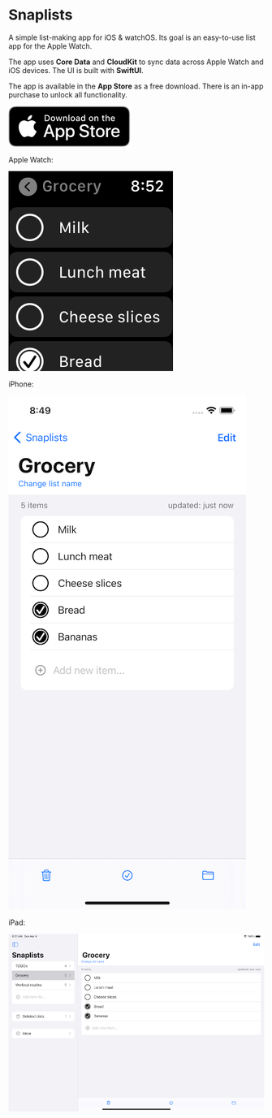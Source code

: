 # Snaplists
A simple list-making app for iOS &amp; watchOS. Its goal is an easy-to-use list app for the Apple Watch.

The app uses **Core Data** and **CloudKit** to sync data across Apple Watch and iOS devices.  The UI is built with **SwiftUI**.

The app is available in the **App Store** as a free download. There is an in-app purchase to unlock all functionality.

[![App Store link](Download_on_the_App_Store_Badge_US-UK_RGB_blk_092917.svg)](https://apps.apple.com/us/app/snaplists-simple-lists-app/id1527429580)

Apple Watch:

![watch screenshot](watch.PNG)


iPhone:

![iPhone screenshot](iPhone.PNG)


iPad:

![iPad screenshot](iPad.PNG)
